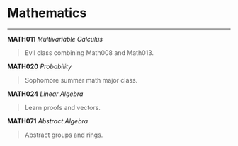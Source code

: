 # Mathematics

---
**MATH011** _Multivariable Calculus_
> Evil class combining Math008 and Math013.

**MATH020** _Probability_
> Sophomore summer math major class.

**MATH024** _Linear Algebra_
> Learn proofs and vectors.

**MATH071** _Abstract Algebra_
> Abstract groups and rings.